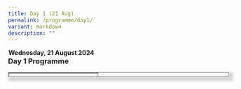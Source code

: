 ```yaml
---
title: Day 1 (21 Aug)
permalink: /programme/day1/
variant: markdown
description: ""
---
```

<p style="margin: 1; padding-top: 0;"><strong>Wednesday, 21 August 2024</strong></p>
<h3 style="margin: 0; padding-top: 0;"><strong>Day 1 Programme</strong></h3>
<table cellpadding="10" border="1" style="height: 10px; width: 100%; border-collapse: collapse; border-style: solid; box-shadow: #d7d7d7 5px 5px 5px 5px, #d7d7d7 -5px 0px 6px -4px; float: left;">
<tbody>
<tr style="height: 63px;">
<td style="width: 100%; height: 10px;">
<p><strong>8.30am - 9.00am (SGT)</strong></p>

<h3 style="margin: 0; padding-top: 0;"><span style="color: #324975;">Registration</span></h3>
</td>
</tr>
</tbody>
</table>
<p>&nbsp;</p>